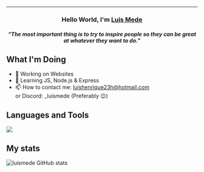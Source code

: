 
---
<h3 align="center">Hello World, I'm <a href="https://github.com/luismede">Luis Mede</a></h3>
<h5 align="center">“The most important thing is to try to inspire people so they can be great at whatever they want to do.”</h5>

## What I'm Doing

- 🔭 Working on Websites
- 🌱 Learning JS, Node.js & Express
- 📫 How to contact me: luishenrique23h@hotmail.com \
or Discord: _luismede (Preferably 😉)

## Languages and Tools

<p align="left"> <a href="https://github.com/luismede"><img src="https://skillicons.dev/icons?i=vscode,windows,linux,github,git,firebase,css,html,js,nodejs,python"> </a> </p>

## My stats
![luismede GitHub stats](https://github-readme-stats.vercel.app/api?username=luismede&show_icons=true&theme=default)
